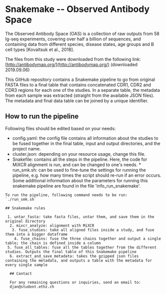 # Snakemake -- Observed Antibody Space

The Observed Antibody Space (OAS) is a collection of raw outputs from 58 Ig-seq experiments, covering over half a billion of sequences, and containing data from different species, disease states, age groups and B
cell types [Kovaltsuk et al., 2018].

The files from this study were downloaded from the following link:
[http://antibodymap.org/](http://antibodymap.org/) (downloaded 2019.09.06)

This GitHub repository contains a Snakemake pipeline to go from original FASTA files to a final table that contains concatenated CDR1, CDR2 and CDR3 regions for each one of the studies. In a separate table, the metadata from each sample was extracted (straight from the available JSON files). The metadata and final data table can be joined by a unique identifier.

## How to run the pipeline

Following files should be edited based on your needs:

 * config.yaml: the config file contains all information about the studies to be fused together in the final table, input and output directories, and the project name.
  * cluster.json: depending on your resource usage, change this file.
   * Snakefile: contains all the steps in the pipeline. Here, the code for MiXCR alignment is run, and can be changed to one's needs.
    * run_smk.sh: can be used to fine-tune the settings for running the pipeline, e.g. how many times the script should re-run if an error occurs. Some additional information about the parameters for running this snakemake pipeline are found in the file 'info_run_snakemake'.

    To run the pipeline, following command needs to be run:
    `./run_smk.sh`

    ## Snakemake rules

     1. untar_fasta: take fasta files, untar them, and save them in the original directory
      2. mixcr_analyze: alignment with MiXCR
       3. fuse_studies: take all aligned files inside a study, and fuse them into a bigger dataframe
        4. fuse_chains: fuse the three chains together and output a single table; the chain is defined inside a column
	 5. fuse_all_tables: fuse all the tables together from the different studies. Outputs the final table of this Snakemake pipeline
	  6. extract_and_save_metadata: takes the gzipped json files containing the metadata, and outputs a table with the metadata for every single sample

	  ## Contact

	  For any remaining questions or inquiries, send an email to:
	  djan@student.ethz.ch